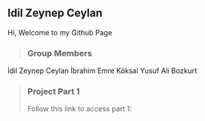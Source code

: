 ## Idil Zeynep Ceylan
Hi, 
Welcome to my Github Page

> ### Group Members
İdil Zeynep Ceylan
İbrahim Emre Köksal
Yusuf Ali Bozkurt 

> ### Project Part 1
> Follow this link to access part 1: 
